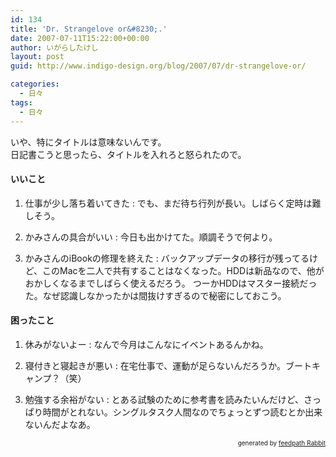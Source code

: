 ```yaml
---
id: 134
title: 'Dr. Strangelove or&#8230;.'
date: 2007-07-11T15:22:00+00:00
author: いがらしたけし
layout: post
guid: http://www.indigo-design.org/blog/2007/07/dr-strangelove-or/

categories:
  - 日々
tags:
  - 日々
---
```

いや、特にタイトルは意味ないんです。  
日記書こうと思ったら、タイトルを入れろと怒られたので。

#### いいこと

1. 仕事が少し落ち着いてきた
:   でも、まだ待ち行列が長い。しばらく定時は難しそう。

2. かみさんの具合がいい
:   今日も出かけてた。順調そうで何より。

3. かみさんのiBookの修理を終えた
:   バックアップデータの移行が残ってるけど、このMacを二人で共有することはなくなった。HDDは新品なので、他がおかしくなるまでしばらく使えるだろう。
つーかHDDはマスター接続だった。なぜ認識しなかったかは間抜けすぎるので秘密にしておこう。

#### 困ったこと

1. 休みがないよー
:   なんで今月はこんなにイベントあるんかね。

2. 寝付きと寝起きが悪い
:   在宅仕事で、運動が足らないんだろうか。ブートキャンプ？（笑）

3. 勉強する余裕がない
:   とある試験のために参考書を読みたいんだけど、さっぱり時間がとれない。シングルタスク人間なのでちょっとずつ読むとか出来ないんだよなあ。
<!--feedpath info start-->

<div style="text-align: right;font-size: 10px">
  &nbsp;&nbsp;<span>generated by <a href="http://feedpath.jp" title="feedpath Rabbit" target="_blank">feedpath Rabbit</a></span>
</div>

<!--feedpath info end-->
